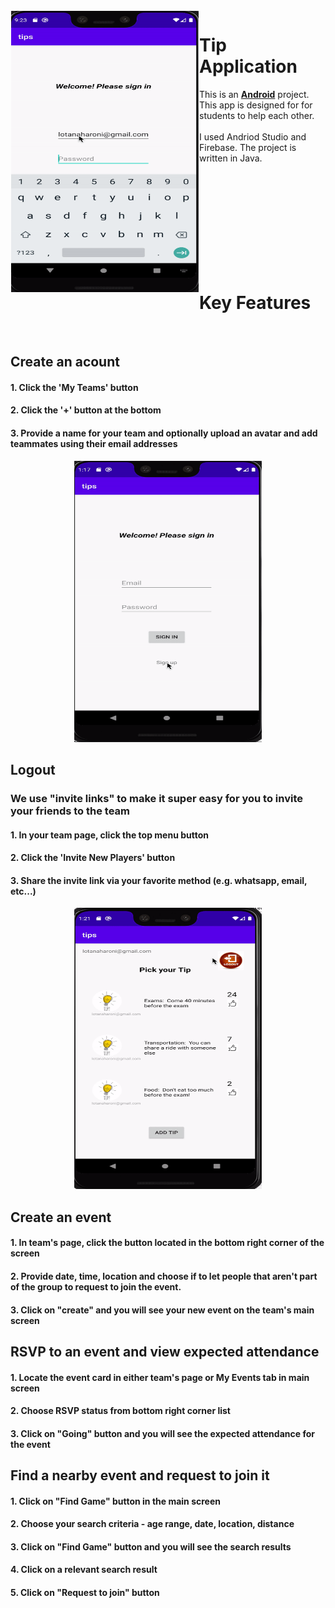 <img src="https://github.com/lotanaharoni/Tip-Application/blob/main/images/APP.gif?raw=true" align="left" width = 300px height = 450px  hspace="1" vspace="1"/>

# Tip Application


This is an [**Android**](https://developer.android.com) project. This app is designed for for students to help each other.
<br><br>
I used Andriod Studio and Firebase. The project is written in Java.

<br><br><br><br><br><br><br><br><br>

# Key Features
<br>

## Create an acount
#### 1. Click the 'My Teams' button
#### 2. Click the '+' button at the bottom
#### 3. Provide a name for your team and optionally upload an avatar and add teammates using their email addresses
<p align="center">
<img src="https://github.com/lotanaharoni/Tip-Application/blob/main/images/Tip_create_acount.gif?raw=true" width = 300px height =450px/>
</p>

## Logout
### We use "invite links" to make it super easy for you to invite your friends to the team
#### 1. In your team page, click the top menu button
#### 2. Click the 'Invite New Players' button
#### 3. Share the invite link via your favorite method (e.g. whatsapp, email, etc...)
<p align="center">
<img src="https://github.com/lotanaharoni/Tip-Application/blob/main/images/Tip_logout.gif?raw=true" width = 300px height =450px/>
</p>

## Create an event
#### 1. In team's page, click the button located in the bottom right corner of the screen
#### 2. Provide date, time, location and choose if to let people that aren't part of the group to request to join the event.
#### 3. Click on "create" and you will see your new event on the team's main screen
<p align="center">
</p>

## RSVP to an event and view expected attendance
#### 1. Locate the event card in either team's page or My Events tab in main screen
#### 2. Choose RSVP status from bottom right corner list
#### 3. Click on "Going" button and you will see the expected attendance for the event
<p align="center">
</p>

## Find a nearby event and request to join it
#### 1. Click on "Find Game" button in the main screen
#### 2. Choose your search criteria - age range, date, location, distance
#### 3. Click on "Find Game" button and you will see the search results
#### 4. Click on a relevant search result
#### 5. Click on "Request to join" button
<p align="center">
</p>
